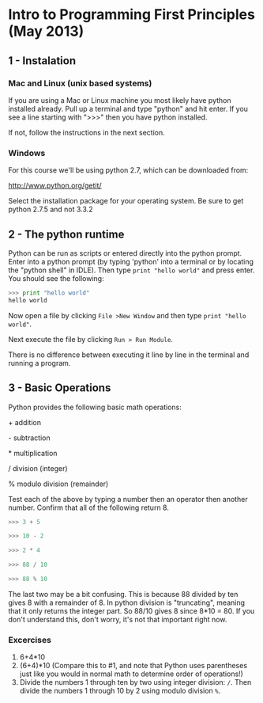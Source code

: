 Intro to Programming First Principles (May 2013)
========

1 - Instalation
--------

### Mac and Linux (unix based systems)

If you are using a Mac or Linux machine you most likely have python installed already. Pull up a terminal and type "python" and hit enter. If you see a line starting with ">>>" then you have python installed.

If not, follow the instructions in the next section.

### Windows

For this course we'll be using python 2.7, which can be downloaded from:

http://www.python.org/getit/

Select the installation package for your operating system. Be sure to get python 2.7.5 and not 3.3.2

2 - The python runtime
--------

Python can be run as scripts or entered directly into the python prompt. Enter into a python prompt (by typing 'python' into a terminal or by locating the "python shell" in IDLE). Then type `print "hello world"` and press enter. You should see the following:

```python
>>> print "hello world"
hello world
```

Now open a file by clicking `File >New Window` and then type `print "hello world"`.

Next execute the file by clicking `Run > Run Module`.

There is no difference between executing it line by line in the terminal and running a program.

3 - Basic Operations
--------

Python provides the following basic math operations:

\+ addition

\- subtraction

\* multiplication

\/ division (integer)

\% modulo division (remainder)

Test each of the above by typing a number then an operator then another number. Confirm that all of the following return 8.

```python
>>> 3 + 5

>>> 10 - 2

>>> 2 * 4

>>> 88 / 10

>>> 88 % 10

```

The last two may be a bit confusing. This is because 88 divided by ten gives 8 with a remainder of 8. In python division is "truncating", meaning that it only returns the integer part. So 88/10 gives 8 since 8*10 = 80. If you don't understand this, don't worry, it's not that important right now.

### Excercises

1. 6+4*10
2. (6+4)*10 (Compare this to #1, and note that Python uses parentheses just like you would in normal math to determine order of operations!)
3. Divide the numbers 1 through ten by two using integer division: `/`. Then divide the numbers 1 through 10 by 2 using modulo division `%`.

